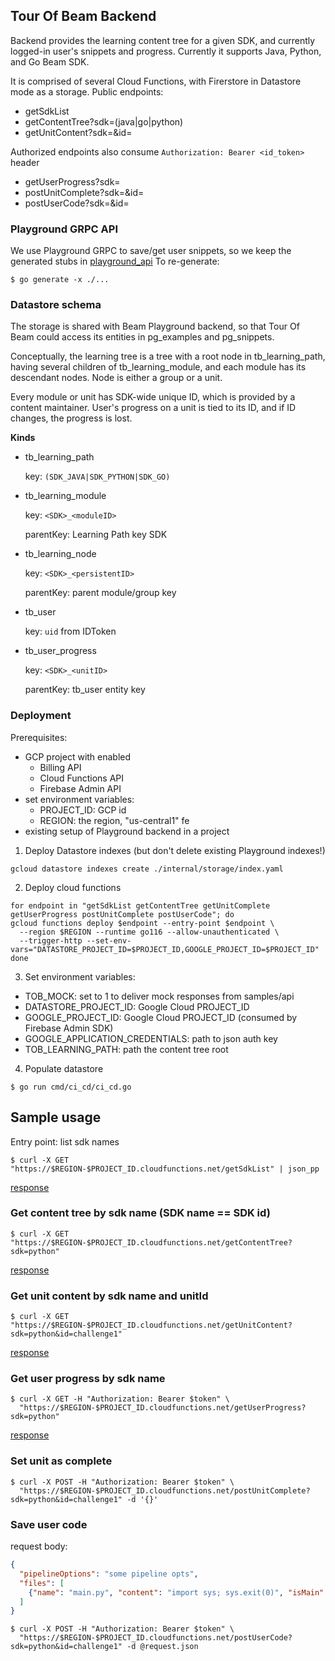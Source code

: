 <!--
 Licensed under the Apache License, Version 2.0 (the "License");
 you may not use this file except in compliance with the License.
 You may obtain a copy of the License at

     http://www.apache.org/licenses/LICENSE-2.0

 Unless required by applicable law or agreed to in writing, software
 distributed under the License is distributed on an "AS IS" BASIS,
 WITHOUT WARRANTIES OR CONDITIONS OF ANY KIND, either express or implied.
 See the License for the specific language governing permissions and
 limitations under the License.
-->

## Tour Of Beam Backend

Backend provides the learning content tree for a given SDK,
and currently logged-in user's snippets and progress.
Currently it supports Java, Python, and Go Beam SDK.

It is comprised of several Cloud Functions, with Firerstore in Datastore mode as a storage.
Public endpoints:

* getSdkList
* getContentTree?sdk=(java|go|python)
* getUnitContent?sdk=<sdk>&id=<id>

Authorized endpoints also consume `Authorization: Bearer <id_token>` header

* getUserProgress?sdk=<sdk>
* postUnitComplete?sdk=<sdk>&id=<id>
* postUserCode?sdk=<sdk>&id=<id>

### Playground GRPC API

We use Playground GRPC to save/get user snippets, so we keep the generated stubs in [playground_api](playground_api)
To re-generate:
```
$ go generate -x ./...
```


### Datastore schema

The storage is shared with Beam Playground backend, so that Tour Of Beam could access its entities in
pg_examples and pg_snippets.

Conceptually, the learning tree is a tree with a root node in tb_learning_path,
having several children of tb_learning_module, and each module has its descendant nodes.
Node is either a group or a unit.

Every module or unit has SDK-wide unique ID, which is provided by a content maintainer.
User's progress on a unit is tied to its ID, and if ID changes, the progress is lost.

__Kinds__
- tb_learning_path

  key: `(SDK_JAVA|SDK_PYTHON|SDK_GO)`

- tb_learning_module

  key: `<SDK>_<moduleID>`

  parentKey: Learning Path key SDK

- tb_learning_node

  key: `<SDK>_<persistentID>`

  parentKey: parent module/group key

- tb_user

  key: `uid` from IDToken

- tb_user_progress

  key: `<SDK>_<unitID>`

  parentKey: tb_user entity key


### Deployment
Prerequisites:
 - GCP project with enabled
    * Billing API
    * Cloud Functions API
    * Firebase Admin API
 - set environment variables:
   * PROJECT_ID: GCP id
   * REGION: the region, "us-central1" fe
 - existing setup of Playground backend in a project

1. Deploy Datastore indexes (but don't delete existing Playground indexes!)
```
gcloud datastore indexes create ./internal/storage/index.yaml
```

2. Deploy cloud functions
```
for endpoint in "getSdkList getContentTree getUnitComplete getUserProgress postUnitComplete postUserCode"; do
gcloud functions deploy $endpoint --entry-point $endpoint \
  --region $REGION --runtime go116 --allow-unauthenticated \
  --trigger-http --set-env-vars="DATASTORE_PROJECT_ID=$PROJECT_ID,GOOGLE_PROJECT_ID=$PROJECT_ID"
done

```
3. Set environment variables:
- TOB_MOCK: set to 1 to deliver mock responses from samples/api
- DATASTORE_PROJECT_ID: Google Cloud PROJECT_ID
- GOOGLE_PROJECT_ID: Google Cloud PROJECT_ID (consumed by Firebase Admin SDK)
- GOOGLE_APPLICATION_CREDENTIALS: path to json auth key
- TOB_LEARNING_PATH: path the content tree root

4. Populate datastore
```
$ go run cmd/ci_cd/ci_cd.go
```

## Sample usage

Entry point: list sdk names
```
$ curl -X GET "https://$REGION-$PROJECT_ID.cloudfunctions.net/getSdkList" | json_pp
```
[response](./samples/api/get_sdk_list.json)

### Get content tree by sdk name (SDK name == SDK id)
```
$ curl -X GET "https://$REGION-$PROJECT_ID.cloudfunctions.net/getContentTree?sdk=python"
```
[response](./samples/api/get_content_tree.json)


### Get unit content by sdk name and unitId
```
$ curl -X GET "https://$REGION-$PROJECT_ID.cloudfunctions.net/getUnitContent?sdk=python&id=challenge1"
```
[response](./samples/api/get_unit_content.json)

### Get user progress by sdk name
```
$ curl -X GET -H "Authorization: Bearer $token" \
  "https://$REGION-$PROJECT_ID.cloudfunctions.net/getUserProgress?sdk=python"
```
[response](./samples/api/get_user_progress.json)

### Set unit as complete
```
$ curl -X POST -H "Authorization: Bearer $token" \
  "https://$REGION-$PROJECT_ID.cloudfunctions.net/postUnitComplete?sdk=python&id=challenge1" -d '{}'
```

### Save user code
request body:
```json
{
  "pipelineOptions": "some pipeline opts",
  "files": [
    {"name": "main.py", "content": "import sys; sys.exit(0)", "isMain": true}
  ]
}
```

```
$ curl -X POST -H "Authorization: Bearer $token" \
  "https://$REGION-$PROJECT_ID.cloudfunctions.net/postUserCode?sdk=python&id=challenge1" -d @request.json
```
